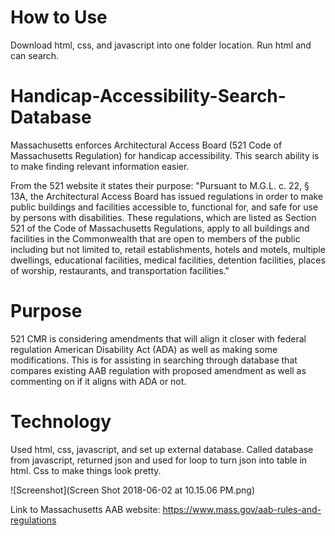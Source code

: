 # How to Use
Download html, css, and javascript into one folder location.  Run html and can search.
# Handicap-Accessibility-Search-Database
Massachusetts enforces Architectural Access Board (521 Code of Massachusetts Regulation) for handicap accessibility.  This search ability is to make finding relevant information easier. 

From the 521 website it states their purpose: "Pursuant to M.G.L. c. 22, § 13A, the Architectural Access Board has issued regulations in order to make public buildings and facilities accessible to, functional for, and safe for use by persons with disabilities. These regulations, which are listed as Section 521 of the Code of Massachusetts Regulations, apply to all buildings and facilities in the Commonwealth that are open to members of the public including but not limited to, retail establishments, hotels and motels, multiple dwellings, educational facilities, medical facilities, detention facilities, places of worship, restaurants, and transportation facilities."

# Purpose
521 CMR is considering amendments that will align it closer with federal regulation American Disability Act (ADA) as well as making some modifications.  This is for assisting in searching through database that compares existing AAB regulation with proposed amendment as well as commenting on if it aligns with ADA or not.

# Technology
Used html, css, javascript, and set up external database.  Called database from javascript, returned json and used for loop to turn json into table in html.  Css to make things look pretty.
 
![Screenshot](Screen Shot 2018-06-02 at 10.15.06 PM.png)
 
 
Link to Massachusetts AAB website: https://www.mass.gov/aab-rules-and-regulations
